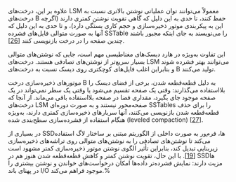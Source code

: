 علاوه بر این، درخت‌های LSM معمولاً می‌توانند توان عملیاتی نوشتن بالاتری نسبت به درخت‌های B حفظ کنند، تا حدی به این دلیل که گاهی تقویت نوشتن کمتری دارند (اگرچه این به پیکربندی موتور ذخیره‌سازی و حجم کاری بستگی دارد)، و تا حدی به این دلیل که آنها به صورت متوالی فایل‌های فشرده SSTable را می‌نویسند به جای اینکه مجبور باشند چندین صفحه را در درخت بازنویسی کنند [[26](ch03.html#Callaghan2016wk)].

این تفاوت به‌ویژه در هارد دیسک‌های مغناطیسی مهم است، جایی که نوشتن‌های متوالی بسیار سریع‌تر از نوشتن‌های تصادفی هستند. درخت‌های LSM می‌توانند بهتر فشرده شوند و بنابراین اغلب فایل‌های کوچکتری روی دیسک نسبت به درخت‌های B تولید می‌کنند.

موتورهای ذخیره‌سازی درخت B به دلیل قطعه‌قطعه شدن، برخی از فضای دیسک را بلااستفاده می‌گذارند: وقتی یک صفحه تقسیم می‌شود یا وقتی یک سطر نمی‌تواند در یک صفحه موجود جای بگیرد، مقداری فضا در صفحه بلااستفاده باقی می‌ماند. از آنجا که درخت‌های LSM صفحه‌محور نیستند و به صورت دوره‌ای SSTables را برای حذف قطعه‌قطعه شدن بازنویسی می‌کنند، آنها سربارهای ذخیره‌سازی کمتری دارند، به‌ویژه هنگام استفاده از فشرده‌سازی سطح‌بندی شده (leveled compaction) [[27](ch03.html#Callaghan2016cm)].

در بسیاری از SSDها، فرم‌ور به صورت داخلی از الگوریتم مبتنی بر ساختار لاگ استفاده می‌کند تا نوشتن‌های تصادفی را به نوشتن‌های متوالی روی تراشه‌های ذخیره‌سازی زیربنایی تبدیل کند، بنابراین تأثیر الگوی نوشتن موتور ذخیره‌سازی کمتر مشهود است [[19](ch03.html#Goossaert2014wj)]. با این حال، تقویت نوشتن کمتر و کاهش قطعه‌قطعه شدن هنوز هم در SSDها مزیت دارند: نمایش فشرده‌تر داده‌ها امکان درخواست‌های خواندن و نوشتن بیشتری را در پهنای باند I/O موجود فراهم می‌کند.% 